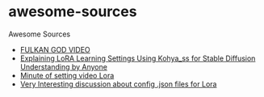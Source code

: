 # awesome-sources
Awesome Sources

 - [FULKAN GOD VIDEO](https://youtu.be/sBFGitIvD2A)
 - [Explaining LoRA Learning Settings Using Kohya_ss for Stable Diffusion Understanding by Anyone
](https://github.com/FurkanGozukara/Stable-Diffusion/blob/main/Tutorials/How-To-Do-Kohya-SDXL-LoRA-Training-With-Weak-Low-VRAM-GPUs.md)
 - [Minute of setting video Lora](https://youtu.be/sBFGitIvD2A?t=2262)
 - [Very Interesting discussion about config .json files for Lora](https://github.com/kohya-ss/sd-scripts/issues/661)
